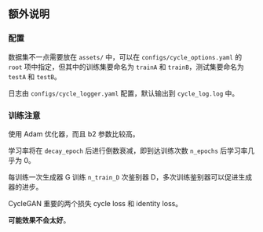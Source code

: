 ## 额外说明

### 配置

数据集不一点需要放在 `assets/` 中，可以在 `configs/cycle_options.yaml` 的 `root` 项中指定，但其中的训练集要命名为 `trainA` 和 `trainB`，测试集要命名为 `testA` 和 `testB`。

日志由 `configs/cycle_logger.yaml` 配置，默认输出到 `cycle_log.log` 中。

### 训练注意

使用 Adam 优化器，而且 b2 参数比较高。

学习率将在 `decay_epoch` 后进行倒数衰减，即到达训练次数 `n_epochs` 后学习率几乎为 0。

每训练一次生成器 G 训练 `n_train_D` 次鉴别器 D，多次训练鉴别器可以促进生成器的进步。

CycleGAN 重要的两个损失 cycle loss 和 identity loss。

**可能效果不会太好**。